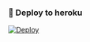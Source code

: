### 🚀 Deploy to heroku
[![Deploy](https://www.herokucdn.com/deploy/button.svg)](https://heroku.com/deploy?template=https://github.com/BrendUlvi/MusicBrend)